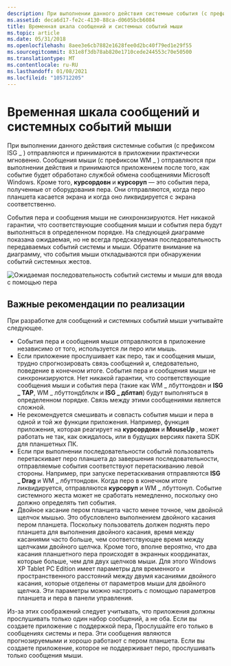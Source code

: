 ```yaml
---
description: При выполнении данного действия системные события (с префиксом ISG \_ ) отправляются и принимаются в приложении практически мгновенно.
ms.assetid: deca6d17-fe2c-4130-88ca-d0605bcb6084
title: Временная шкала сообщений и системных событий мыши
ms.topic: article
ms.date: 05/31/2018
ms.openlocfilehash: 8aee3e6cb7882e1628fee0d2bc40f79ed1e29f55
ms.sourcegitcommit: 831e8f3db78ab820e1710cede244553c70e50500
ms.translationtype: MT
ms.contentlocale: ru-RU
ms.lasthandoff: 01/08/2021
ms.locfileid: "105712205"
---
```

# <a name="timeline-of-mouse-messages-and-system-events"></a>Временная шкала сообщений и системных событий мыши

При выполнении данного действия системные события (с префиксом ISG \_ ) отправляются и принимаются в приложении практически мгновенно. Сообщения мыши (с префиксом WM \_ ) отправляются при выполнении действия и принимаются приложением после того, как событие будет обработано службой обмена сообщениями Microsoft Windows. Кроме того, **курсордовн** и **курсоруп** — это события пера, полученные от оборудования пера. Они отправляются, когда перо планшета касается экрана и когда оно ликвидируется с экрана соответственно.

События пера и сообщения мыши не синхронизируются. Нет никакой гарантии, что соответствующие сообщения мыши и события пера будут выполняться в определенном порядке. На следующей диаграмме показана ожидаемая, но не всегда предсказуемая последовательность передаваемых событий системы и мыши. Обратите внимание на диаграмму, что события мыши откладываются при обнаружении событий системных жестов.

![Ожидаемая последовательность событий системы и мыши для ввода с помощью пера](images/ccdafa48-13c0-4af7-aec5-ed162be4bbe7.jpg)

## <a name="important-implementation-considerations"></a>Важные рекомендации по реализации

При разработке для сообщений и системных событий мыши учитывайте следующее.

-   События пера и сообщения мыши отправляются в приложение независимо от того, используется ли перо или мышь.
-   Если приложение прослушивает как перо, так и сообщения мыши, трудно спрогнозировать связь сообщений и, следовательно, поведение в конечном итоге. События пера и сообщения мыши не синхронизируются. Нет никакой гарантии, что соответствующие сообщения мыши и события пера (такие как WM \_ лбуттондовн и **ISG \_ TAP**, WM \_ лбуттондблклк и **ISG \_ дблтап**) будут выполняться в определенном порядке. Связь между этими сообщениями является сложной.
-   Не рекомендуется смешивать и совпасть события мыши и пера в одной и той же функции приложения. Например, функция приложения, которая реагирует на **курсордовн** и **MouseUp** , может работать не так, как ожидалось, или в будущих версиях пакета SDK для планшетных ПК.
-   Если при выполнении последовательности событий пользователь перетаскивает перо планшета до завершения последовательности, отправляемые события соответствуют перетаскиванию левой стороны. Например, при запуске перетаскивания отправляются **ISG \_ Drag** и WM \_ лбуттондовн. Когда перо в конечном итоге ликвидируется, отправляются **курсоруп** и WM \_ лбуттонуп. Событие системного жеста может не сработать немедленно, поскольку оно должно определять тип события.
-   Двойное касание пером планшета часто менее точное, чем двойной щелчок мышью. Это обусловлено выполнением двойного касания пером планшета. Поскольку пользователь должен поднять перо планшета для выполнения двойного касания, время между касаниями часто больше, чем соответствующее время между щелчками двойного щелчка. Кроме того, вполне вероятно, что два касания планшетного пера происходят в экранных координатах, которые больше, чем для двух щелчков мыши. Для этого Windows XP Tablet PC Edition имеет параметры для временного и пространственного расстояний между двумя касаниями двойного касания, которые отделены от параметров мыши для двойного щелчка. Эти параметры можно настроить с помощью параметров планшета и пера в панели управления.

Из-за этих соображений следует учитывать, что приложения должны прослушивать только один набор сообщений, а не оба. Если вы создаете приложение с поддержкой пера, Прослушайте его только в сообщениях системы и пера. Эти сообщения являются прогнозируемыми и хорошо работают с пером планшета. Если вы создаете приложение, которое не поддерживает перо, прослушивать только сообщения мыши.

 

 



